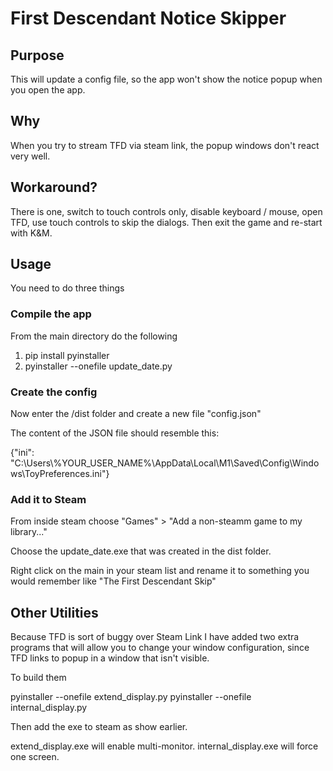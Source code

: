 # First Descendant Notice Skipper

## Purpose

This will update a config file, so the app won't show the notice popup when you open the app.

## Why

When you try to stream TFD via steam link, the popup windows don't react very well.

## Workaround?

There is one, switch to touch controls only, disable keyboard / mouse, open TFD, use touch controls to skip the dialogs.  Then exit the game and re-start with K&M.

## Usage

You need to do three things

### Compile the app

From the main directory do the following

1. pip install pyinstaller
2. pyinstaller --onefile update_date.py

### Create the config

Now enter the /dist folder and create a new file "config.json"

The content of the JSON file should resemble this:

{"ini": "C:\\Users\\%YOUR_USER_NAME%\\AppData\\Local\\M1\\Saved\\Config\\Windows\\ToyPreferences.ini"}

### Add it to Steam

From inside steam choose "Games" > "Add a non-steamm game to my library..."

Choose the update_date.exe that was created in the dist folder.

Right click on the main in your steam list and rename it to something you would remember like "The First Descendant Skip"

## Other Utilities

Because TFD is sort of buggy over Steam Link I have added two extra programs that will
allow you to change your window configuration, since TFD links to popup in a window that isn't visible.

To build them

pyinstaller --onefile extend_display.py
pyinstaller --onefile internal_display.py

Then add the exe to steam as show earlier.

extend_display.exe will enable multi-monitor.
internal_display.exe will force one screen.